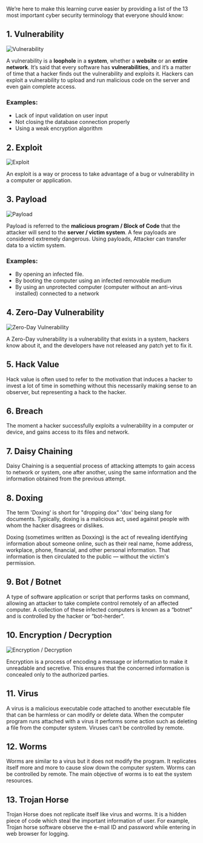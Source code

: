We’re here to make this learning curve easier by providing a list of the 13 most important cyber security terminology that everyone should know:

## 1\. Vulnerability

![Vulnerability](https://www.hkrhasan.com/_next/image?url=%2Fstatic%2Fimages%2Flinux%2Fvulnerability.jpg&w=3840&q=75)

A vulnerability is a **loophole** in a **system**, whether a **website** or an **entire network**. It’s said that every software has **vulnerabilities**, and it’s a matter of time that a hacker finds out the vulnerability and exploits it. Hackers can exploit a vulnerability to upload and run malicious code on the server and even gain complete access.

### Examples:

- Lack of input validation on user input
- Not closing the database connection properly
- Using a weak encryption algorithm

## 2\. Exploit

![Exploit](https://www.hkrhasan.com/_next/image?url=%2Fstatic%2Fimages%2Flinux%2Fexploit.png&w=1920&q=75)

An exploit is a way or process to take advantage of a bug or vulnerability in a computer or application.

## 3\. Payload

![Payload](https://www.hkrhasan.com/_next/image?url=%2Fstatic%2Fimages%2Flinux%2Fpayloads.png&w=3840&q=75)

Payload is referred to the **malicious program / Block of Code** that the attacker will send to the **server / victim system**. A few payloads are considered extremely dangerous. Using payloads, Attacker can transfer data to a victim system.

### Examples:

- By opening an infected file.
- By booting the computer using an infected removable medium
- By using an unprotected computer (computer without an anti-virus installed) connected to a network

## 4\. Zero-Day Vulnerability

![Zero-Day Vulnerability](https://www.hkrhasan.com/_next/image?url=%2Fstatic%2Fimages%2Flinux%2Fzeroday.png&w=3840&q=75)

A Zero-Day vulnerability is a vulnerability that exists in a system, hackers know about it, and the developers have not released any patch yet to fix it.

## 5\. Hack Value

Hack value is often used to refer to the motivation that induces a hacker to invest a lot of time in something without this necessarily making sense to an observer, but representing a hack to the hacker.

## 6\. Breach

The moment a hacker successfully exploits a vulnerability in a computer or device, and gains access to its files and network.

## 7\. Daisy Chaining

Daisy Chaining is a sequential process of attacking attempts to gain access to network or system, one after another, using the same information and the information obtained from the previous attempt.

## 8\. Doxing

The term 'Doxing' is short for "dropping dox" 'dox' being slang for documents. Typically, doxing is a malicious act, used against people with whom the hacker disagrees or dislikes.

Doxing (sometimes written as Doxxing) is the act of revealing identifying information about someone online, such as their real name, home address, workplace, phone, financial, and other personal information. That information is then circulated to the public — without the victim's permission.

## 9\. Bot / Botnet

A type of software application or script that performs tasks on command, allowing an attacker to take complete control remotely of an affected computer. A collection of these infected computers is known as a “botnet” and is controlled by the hacker or “bot-herder”.

## 10\. Encryption / Decryption

![Encryption / Decryption](https://www.hkrhasan.com/_next/image?url=%2Fstatic%2Fimages%2Flinux%2Fencryption.png&w=3840&q=75)

Encryption is a process of encoding a message or information to make it unreadable and secretive. This ensures that the concerned information is concealed only to the authorized parties.

## 11\. Virus

A virus is a malicious executable code attached to another executable file that can be harmless or can modify or delete data. When the computer program runs attached with a virus it performs some action such as deleting a file from the computer system. Viruses can’t be controlled by remote.

## 12\. Worms

Worms are similar to a virus but it does not modify the program. It replicates itself more and more to cause slow down the computer system. Worms can be controlled by remote. The main objective of worms is to eat the system resources.

## 13\. Trojan Horse

Trojan Horse does not replicate itself like virus and worms. It is a hidden piece of code which steal the important information of user. For example, Trojan horse software observe the e-mail ID and password while entering in web browser for logging.